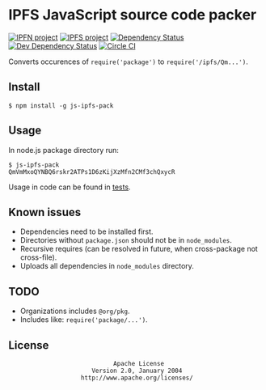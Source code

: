 # IPFS JavaScript source code packer

[![IPFN project](https://img.shields.io/badge/project-IPFN-blue.svg?style=flat-square)](//github.com/ipfn)
[![IPFS project](https://img.shields.io/badge/project-IPFS-blue.svg?style=flat-square)](//github.com/ipfs)
[![Dependency Status](https://david-dm.org/crackcomm/js-ipfs-pack.svg?style=flat-square)](https://david-dm.org/crackcomm/js-ipfs-pack)
[![Dev Dependency Status](https://david-dm.org/crackcomm/js-ipfs-pack/dev-status.svg?style=flat-square)](https://david-dm.org/crackcomm/js-ipfs-pack?type=dev)
[![Circle CI](https://img.shields.io/circleci/project/crackcomm/js-ipfs-pack.svg)](https://circleci.com/gh/crackcomm/js-ipfs-pack)

Converts occurences of `require('package')` to `require('/ipfs/Qm...')`.

## Install

```console
$ npm install -g js-ipfs-pack
```

## Usage

In node.js package directory run:

```console
$ js-ipfs-pack
QmVmMxoQYNBQ6rskr2ATPs1D6zKijXzMfn2CMf3chQxycR
```

Usage in code can be found in [tests](https://github.com/crackcomm/js-ipfs-pack/blob/master/tests/ipfs.spec.ts).

## Known issues

* Dependencies need to be installed first.
* Directories without `package.json` should not be in `node_modules`.
* Recursive requires (can be resolved in future, when cross-package not cross-file).
* Uploads all dependencies in `node_modules` directory.

## TODO

* Organizations includes `@org/pkg`.
* Includes like: `require('package/...')`.

## License

                                 Apache License
                           Version 2.0, January 2004
                        http://www.apache.org/licenses/
